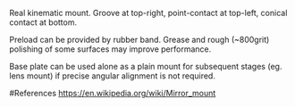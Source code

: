 Real kinematic mount. Groove at top-right, point-contact at top-left, conical contact at bottom.

Preload can be provided by rubber band. Grease and rough (~800grit) polishing of some surfaces may improve performance.

Base plate can be used alone as a plain mount for subsequent stages (eg. lens mount) if precise angular alignment is not required.

#References
https://en.wikipedia.org/wiki/Mirror_mount
